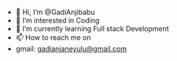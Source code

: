 - 👋 Hi, I’m @GadiAnjibabu
- 👀 I’m interested in Coding
- 🌱 I’m currently learning Full stack Development
- 📫 How to reach me on
- gmail: gadianjaneyulu@gmail.com

<!---
GadiAnjibabu/GadiAnjibabu is a ✨ special ✨ repository because its `README.md` (this file) appears on your GitHub profile.
You can click the Preview link to take a look at your changes.
--->
